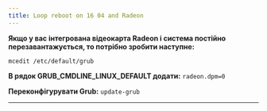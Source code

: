 ```yaml
---
title: Loop reboot on 16 04 and Radeon
---
```


**Якщо у вас інтегрована відеокарта Radeon і система постійно перезавантажується, то потрібно зробити наступне:**

`mcedit /etc/default/grub`

**В рядок GRUB_CMDLINE_LINUX_DEFAULT додати:**
`radeon.dpm=0`

**Переконфігурувати Grub:**
`update-grub`

-----